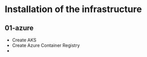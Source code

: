 # Installation of the infrastructure

## 01-azure

* Create AKS
* Create Azure Container Registry
* 